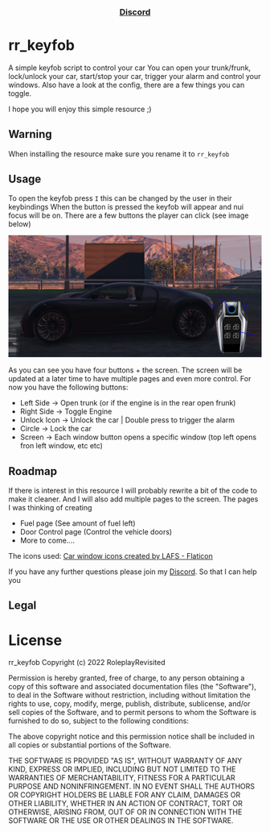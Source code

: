 <div align='center'><h3><a href="https://discord.gg/RsWzxwtAY3">Discord</a></h3></div>

# rr_keyfob

A simple keyfob script to control your car
You can open your trunk/frunk, lock/unlock your car, start/stop your car, trigger your alarm and control your windows.
Also have a look at the config, there are a few things you can toggle.

I hope you will enjoy this simple resource ;)

## Warning

When installing the resource make sure you rename it to `rr_keyfob`

## Usage

To open the keyfob press `I` this can be changed by the user in their keybindings
When the button is pressed the keyfob will appear and nui focus will be on.
There are a few buttons the player can click (see image below)

![all the buttons](keyfob-showcase.png)

As you can see you have four buttons + the screen. The screen will be updated at a later time to have multiple pages and even more control.
For now you have the following buttons:

- Left Side -> Open trunk (or if the engine is in the rear open frunk)
- Right Side -> Toggle Engine
- Unlock Icon -> Unlock the car | Double press to trigger the alarm
- Circle -> Lock the car
- Screen -> Each window button opens a specific window (top left opens fron left window, etc etc)

## Roadmap

If there is interest in this resource I will probably rewrite a bit of the code to make it cleaner.
And I will also add multiple pages to the screen. The pages I was thinking of creating

- Fuel page (See amount of fuel left)
- Door Control page (Control the vehicle doors)
- More to come....

The icons used:
[Car window icons created by LAFS - Flaticon](https://www.flaticon.com/free-icons/car-window)

If you have any further questions please join my <a href="https://discord.gg/RsWzxwtAY3">Discord</a>. So that I can help you

## Legal

# License

rr_keyfob
Copyright (c) 2022 RoleplayRevisited

Permission is hereby granted, free of charge, to any person obtaining a copy
of this software and associated documentation files (the "Software"), to deal
in the Software without restriction, including without limitation the rights
to use, copy, modify, merge, publish, distribute, sublicense, and/or sell
copies of the Software, and to permit persons to whom the Software is
furnished to do so, subject to the following conditions:

The above copyright notice and this permission notice shall be included in all
copies or substantial portions of the Software.

THE SOFTWARE IS PROVIDED "AS IS", WITHOUT WARRANTY OF ANY KIND, EXPRESS OR
IMPLIED, INCLUDING BUT NOT LIMITED TO THE WARRANTIES OF MERCHANTABILITY,
FITNESS FOR A PARTICULAR PURPOSE AND NONINFRINGEMENT. IN NO EVENT SHALL THE
AUTHORS OR COPYRIGHT HOLDERS BE LIABLE FOR ANY CLAIM, DAMAGES OR OTHER
LIABILITY, WHETHER IN AN ACTION OF CONTRACT, TORT OR OTHERWISE, ARISING FROM,
OUT OF OR IN CONNECTION WITH THE SOFTWARE OR THE USE OR OTHER DEALINGS IN THE
SOFTWARE.
